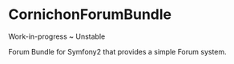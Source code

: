 CornichonForumBundle
====================

Work-in-progress ~ Unstable

Forum Bundle for Symfony2 that provides a simple Forum system.